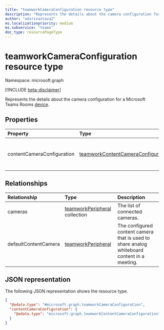 ```yaml
---
title: "teamworkCameraConfiguration resource type"
description: "Represents the details about the camera configuration for a Microsoft Teams Rooms device."
author: "adsrivastava2"
ms.localizationpriority: medium
ms.subservice: "teams"
doc_type: resourcePageType
---
```


# teamworkCameraConfiguration resource type

Namespace: microsoft.graph

[!INCLUDE [beta-disclaimer](../../includes/beta-disclaimer.md)]

Represents the details about the camera configuration for a Microsoft Teams Rooms [device](../resources/teamworkdevice.md).

## Properties
|Property|Type|Description|
|:---|:---|:---|
|contentCameraConfiguration|[teamworkContentCameraConfiguration](../resources/teamworkcontentcameraconfiguration.md)|The configuration for the content camera.|

## Relationships
|Relationship|Type|Description|
|:---|:---|:---|
|cameras|[teamworkPeripheral](../resources/teamworkperipheral.md) collection|The list of connected cameras.|
|defaultContentCamera|[teamworkPeripheral](../resources/teamworkperipheral.md)|The configured content camera that is used to share analog whiteboard content in a meeting.|

## JSON representation
The following JSON representation shows the resource type.
<!-- {
  "blockType": "resource",
  "@odata.type": "microsoft.graph.teamworkCameraConfiguration"
}
-->
``` json
{
  "@odata.type": "#microsoft.graph.teamworkCameraConfiguration",
  "contentCameraConfiguration": {
    "@odata.type": "microsoft.graph.teamworkContentCameraConfiguration"
  }
}
```

